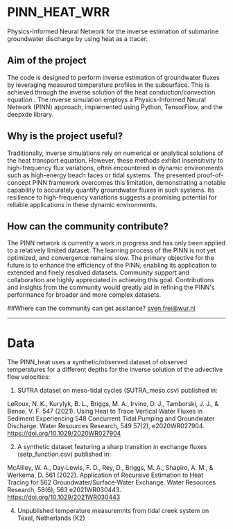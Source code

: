 # PINN_HEAT_WRR
Physics-Informed Neural Network for the inverse estimation of submarine groundwater discharge by using heat as a tracer.

## Aim of the project
The code is designed to perform inverse estimation of groundwater fluxes by leveraging measured temperature profiles in the subsurface. This is achieved through the inverse solution of the heat conduction/convection equation . The inverse simulation employs a Physics-Informed Neural Network (PINN) approach, implemented using Python, TensorFlow, and the deepxde library.

## Why is the project useful?
Traditionally, inverse simulations rely on numerical or analytical solutions of the heat transport equation. However, these methods exhibit insensitivity to high-frequency flux variations, often encountered in dynamic environments such as high-energy beach faces or tidal systems. The presented proof-of-concept PINN framework overcomes this limitation, demonstrating a notable capability to accurately quantify groundwater fluxes in such systems. Its resilience to high-frequency variations suggests a promising potential for reliable applications in these dynamic environments.

## How can the community contribute?
The PINN network is currently a work in progress and has only been applied to a relatively limited dataset. The learning process of the PINN is not yet optimized, and convergence remains slow. The primary objective for the future is to enhance the efficiency of the PINN, enabling its application to extended and finely resolved datasets. Community support and collaboration are highly appreciated in achieving this goal. Contributions and insights from the community would greatly aid in refining the PINN's performance for broader and more complex datasets.

##Where can the community can get assitance?
sven.frei@wur.nl
***
# Data
The PINN_heat uses a synthetic/observed dataset of observed temperatures for a different depths for the inverse solution of the advective flow velocities:

1) SUTRA dataset on meso-tidal cycles (SUTRA_meso.csv) published in:

  LeRoux, N. K., Kurylyk, B. L., Briggs, M. A., Irvine, D. J., Tamborski, J. J., & Bense, V. F. 547 
  (2021). Using Heat to Trace Vertical Water Fluxes in Sediment Experiencing 548 
  Concurrent Tidal Pumping and Groundwater Discharge. Water Resources Research, 549 
  57(2), e2020WR027904. https://doi.org/10.1029/2020WR027904

2) A synthetic dataset featuring a sharp transition in exchange fluxes (setp_function.csv) published in:

  McAliley, W. A., Day‐Lewis, F. D., Rey, D., Briggs, M. A., Shapiro, A. M., & Werkema, D. 561 
  (2022). Application of Recursive Estimation to Heat Tracing for 562 
  Groundwater/Surface‐Water Exchange. Water Resources Research, 58(6), 563 
  e2021WR030443. https://doi.org/10.1029/2021WR030443 
   



4) Unpublished temperature measuremnts from tidal creek system on Texel, Netherlands (K2)
